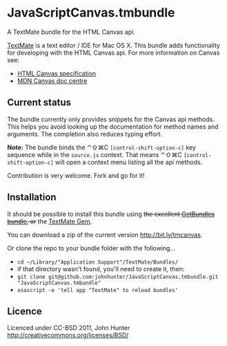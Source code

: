 # JavaScriptCanvas.tmbundle #

A TextMate bundle for the HTML Canvas api.

[TextMate](http://macromates.com/) is a text editor / IDE for Mac OS X. This bundle adds functionality for developing with the HTML Canvas api.
For more information on Canvas see:

*	[HTML Canvas specification](http://www.whatwg.org/specs/web-apps/current-work/multipage/the-canvas-element.html)
*	[MDN Canvas doc centre](https://developer.mozilla.org/en/HTML/Canvas)


## Current status ##

The bundle currently only provides snippets for the Canvas api methods. This helps you avoid looking up the documentation for method names and arguments. The completion also reduces typing effort.

**Note:** The bundle binds the ⌃⇧⌘C `[control-shift-option-c]` key sequence while in the `source.js` context. That means ⌃⇧⌘C `[control-shift-option-c]` will open a context menu listing all the api methods.

Contribution is very welcome. Fork and go for it!


## Installation ##

It should be possible to install this bundle using <del>the excellent [GetBundles bundle](https://github.com/textmate/getbundle.tmbundle),
or</del> the [TextMate Gem](http://yehudakatz.com/2008/05/19/textmate-gem/).

You can download a zip of the current version <http://bit.ly/tmcanvas>.

Or clone the repo to your bundle folder with the following...

*	`cd ~/Library/"Application Support"/TextMate/Bundles/`
*	if that directory wasn't found, you'll need to create it, then:
*	`git clone git@github.com:johnhunter/JavaScriptCanvas.tmbundle.git "JavaScriptCanvas.tmbundle"`
*	`osascript -e 'tell app "TextMate" to reload bundles'`


## Licence ##

Licenced under CC-BSD 2011, John Hunter  
<http://creativecommons.org/licenses/BSD/>
